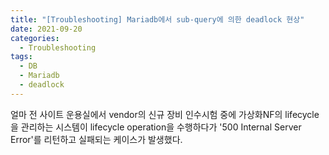 ```yaml
---
title: "[Troubleshooting] Mariadb에서 sub-query에 의한 deadlock 현상"
date: 2021-09-20
categories:
  - Troubleshooting
tags:
  - DB
  - Mariadb
  - deadlock
---
```


얼마 전 사이트 운용실에서 vendor의 신규 장비 인수시험 중에 가상화NF의 lifecycle을 관리하는 시스템이 lifecycle operation을 수행하다가 '500 Internal Server Error'를 리턴하고 실패되는 케이스가 발생했다.
